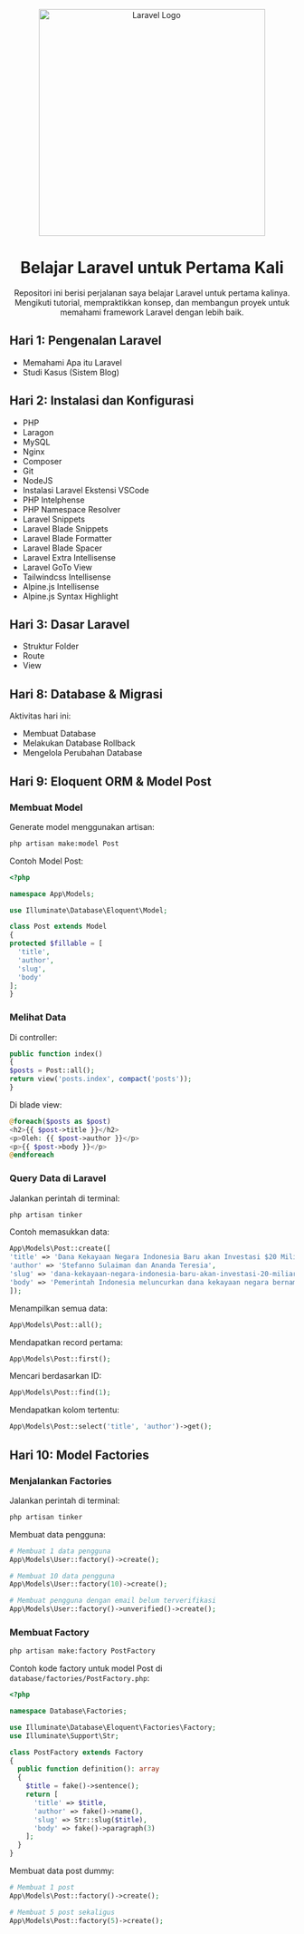 <p align="center"><a href="https://laravel.com" target="_blank"><img src="https://raw.githubusercontent.com/laravel/art/master/logo-lockup/5%20SVG/2%20CMYK/1%20Full%20Color/laravel-logolockup-cmyk-red.svg" width="400" alt="Laravel Logo"></a></p>

<h1 align="center">Belajar Laravel untuk Pertama Kali</h1>

<p align="center">Repositori ini berisi perjalanan saya belajar Laravel untuk pertama kalinya. Mengikuti tutorial, mempraktikkan konsep, dan membangun proyek untuk memahami framework Laravel dengan lebih baik.</p>

## Hari 1: Pengenalan Laravel

-   Memahami Apa itu Laravel
-   Studi Kasus (Sistem Blog)

## Hari 2: Instalasi dan Konfigurasi

-   PHP
-   Laragon
-   MySQL
-   Nginx
-   Composer
-   Git
-   NodeJS
-   Instalasi Laravel
  Ekstensi VSCode
  -   PHP Intelphense
  -   PHP Namespace Resolver
  -   Laravel Snippets
  -   Laravel Blade Snippets
  -   Laravel Blade Formatter
  -   Laravel Blade Spacer
  -   Laravel Extra Intellisense
  -   Laravel GoTo View
  -   Tailwindcss Intellisense
  -   Alpine.js Intellisense
  -   Alpine.js Syntax Highlight

## Hari 3: Dasar Laravel

-   Struktur Folder
-   Route
-   View

<!-- ## Hari 4: Blade Template Engine

## Hari 5: Komponen Blade

## Hari 6: Data View

## Hari 7: Model -->

## Hari 8: Database & Migrasi

Aktivitas hari ini:

-   Membuat Database
-   Melakukan Database Rollback
-   Mengelola Perubahan Database

## Hari 9: Eloquent ORM & Model Post

### Membuat Model
  
  Generate model menggunakan artisan:
  ```bash
  php artisan make:model Post
  ```

  Contoh Model Post:
  ```php
  <?php

  namespace App\Models;

  use Illuminate\Database\Eloquent\Model;

  class Post extends Model
  {
  protected $fillable = [
    'title',
    'author', 
    'slug',
    'body'
  ];
  }
  ```

### Melihat Data
  
  Di controller:
  ```php
  public function index()
  {
  $posts = Post::all();
  return view('posts.index', compact('posts'));
  }
  ```

  Di blade view:
  ```php
  @foreach($posts as $post)
  <h2>{{ $post->title }}</h2>
  <p>Oleh: {{ $post->author }}</p>
  <p>{{ $post->body }}</p>
  @endforeach
  ```

### Query Data di Laravel

  Jalankan perintah di terminal:

  ```bash
  php artisan tinker
  ```

  Contoh memasukkan data:

  ```php
  App\Models\Post::create([
  'title' => 'Dana Kekayaan Negara Indonesia Baru akan Investasi $20 Miliar dalam Proyek',
  'author' => 'Stefanno Sulaiman dan Ananda Teresia',
  'slug' => 'dana-kekayaan-negara-indonesia-baru-akan-investasi-20-miliar-dalam-proyek',
  'body' => 'Pemerintah Indonesia meluncurkan dana kekayaan negara bernama Danantara Indonesia dengan target investasi US$20 miliar di sektor logam, AI, energi hijau, dan pertanian. Dana ini bertujuan mendongkrak pertumbuhan ekonomi dan dipisahkan dari lembaga lama untuk meningkatkan transparansi.'
  ]);
  ```

  Menampilkan semua data:
  ```php
  App\Models\Post::all();
  ```

  Mendapatkan record pertama:
  ```php
  App\Models\Post::first();
  ```

  Mencari berdasarkan ID:
  ```php
  App\Models\Post::find(1);
  ```

  Mendapatkan kolom tertentu:
  ```php
  App\Models\Post::select('title', 'author')->get();
  ```

## Hari 10: Model Factories

### Menjalankan Factories

Jalankan perintah di terminal:
```bash
php artisan tinker
```

Membuat data pengguna:
```php
# Membuat 1 data pengguna
App\Models\User::factory()->create();

# Membuat 10 data pengguna
App\Models\User::factory(10)->create();

# Membuat pengguna dengan email belum terverifikasi
App\Models\User::factory()->unverified()->create();
```
### Membuat Factory
```bash
php artisan make:factory PostFactory
```


Contoh kode factory untuk model Post di `database/factories/PostFactory.php`:
```php
<?php

namespace Database\Factories;

use Illuminate\Database\Eloquent\Factories\Factory;
use Illuminate\Support\Str;

class PostFactory extends Factory
{
  public function definition(): array
  {
    $title = fake()->sentence();
    return [
      'title' => $title,
      'author' => fake()->name(),
      'slug' => Str::slug($title),
      'body' => fake()->paragraph(3)
    ];
  }
}
```

Membuat data post dummy:
```php
# Membuat 1 post
App\Models\Post::factory()->create();

# Membuat 5 post sekaligus
App\Models\Post::factory(5)->create();
```